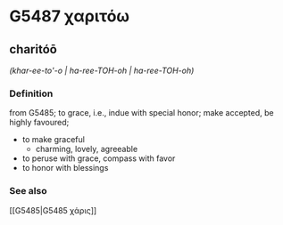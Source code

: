# G5487 χαριτόω

## charitóō

_(khar-ee-to'-o | ha-ree-TOH-oh | ha-ree-TOH-oh)_

### Definition

from G5485; to grace, i.e., indue with special honor; make accepted, be highly favoured; 

- to make graceful
  - charming, lovely, agreeable
- to peruse with grace, compass with favor
- to honor with blessings

### See also

[[G5485|G5485 χάρις]]
